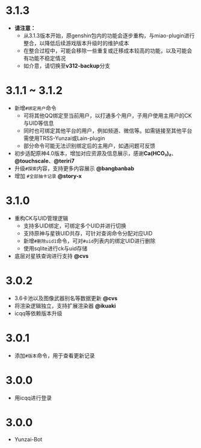 # 3.1.3

* **请注意：**
  * 从3.1.3版本开始，原genshin包内的功能会逐步重构，与miao-plugin进行整合，以降低后续游戏版本升级时的维护成本
  * 在整合过程中，可能会移除一些重复或迁移成本较高的功能，以及可能会有功能不稳定情况
  * 如介意，请切换至**v312-backup**分支

# 3.1.1 ~ 3.1.2

* 新增`#绑定用户`命令
  * 可将其他QQ绑定至当前用户，以打通多个用户，子用户使用主用户的CK与UID等信息
  * 同时也可绑定其他平台的用户，例如频道、微信等。如需链接至其他平台需使用TRSS-Yunzai或Lain-plugin
  * 部分命令可能无法识别绑定后的主用户，如遇问题可反馈
* 初步适配原神4.0版本，增加对应资源及信息展示，感谢**Ca(HCO₃)₂**、**@touchscale**、**@teriri7**
* 升级`#探索`内容，支持更多内容展示 **@bangbanbab**
* 增加 `#全部抽卡记录` **@story-x**

# 3.1.0

* 重构CK与UID管理逻辑
  * 支持多UID绑定，可绑定多个UID并进行切换
  * 支持原神与星铁UID共存，可针对查询命令分配对应UID
  * 新增`#删除uid1`命令，可对`#uid`列表内的绑定UID进行删除
  * 使用sqlite进行ck与uid存储
* 底层对星铁查询进行支持 **@cvs**

# 3.0.2

* 3.6卡池以及图像武器别名等数据更新 **@cvs**
* 将渲染逻辑独立，支持扩展渲染器 **@ikuaki**
* icqq等依赖版本升级

# 3.0.1

* 添加`#版本`命令，用于查看更新记录

# 3.0.0

* 用icqq进行登录

# 3.0.0

* Yunzai-Bot
